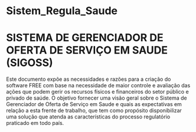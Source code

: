 # Sistem_Regula_Saude
# SISTEMA DE GERENCIADOR DE OFERTA DE SERVIÇO EM SAUDE (SIGOSS) 

 Este documento expõe as necessidades e razões para a criação do software FREE com base na necessidade de maior controle e avaliação das ações que podem gerir os recursos físicos e financeiros do setor público e privado de saúde. 
O objetivo fornecer uma visão geral sobre o Sistema de Gerenciador de Oferta de Serviço em Saude e quais as expectativas em relação a esta frente de trabalho, que tem como propósito disponibilizar uma solução que atenda as características do processo regulatório praticado em todo país.
